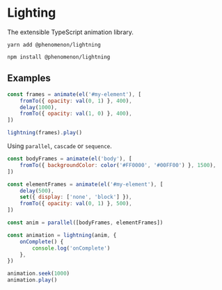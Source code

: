# Lighting

The extensible TypeScript animation library.

```
yarn add @phenomenon/lightning

npm install @phenomenon/lightning
```

## Examples

```js
const frames = animate(el('#my-element'), [
    fromTo({ opacity: val(0, 1) }, 400),
    delay(1000),
    fromTo({ opacity: val(1, 0) }, 400),
])

lightning(frames).play()
```

Using `parallel`, `cascade` or `sequence`.

```js
const bodyFrames = animate(el('body'), [
    fromTo({ backgroundColor: color('#FF0000', '#00FF00') }, 1500),
])

const elementFrames = animate(el('#my-element'), [
    delay(500),
    set({ display: ['none', 'block'] }),
    fromTo({ opacity: val(0, 1) }, 500),
])

const anim = parallel([bodyFrames, elementFrames])

const animation = lightning(anim, {
    onComplete() {
        console.log('onComplete')
    },
})

animation.seek(1000)
animation.play()
```
